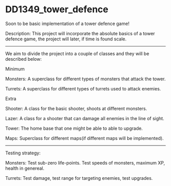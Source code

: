 # DD1349_tower_defence
Soon to be basic implementation of a tower defence game!

Description:
This project will incorporate the absolute basics of a tower defence game, the project will later, if time is found scale.

-------------------------------------------------------------------------------------------------------------------------------

We aim to divide the project into a couple of classes and they will be described below:


Minimum

Monsters: A superclass for different types of monsters that attack the tower.

Turrets: A superclass for different types of turrets used to attack enemies.


Extra

Shooter: A class for the basic shooter, shoots at different monsters.

Lazer: A class for a shooter that can damage all enemies in the line of sight.

Tower: The home base that one might be able to able to upgrade.

Maps: Superclass for different maps(if different maps will be implemented).

-------------------------------------------------------------------------------------------------------------------------------

Testing strategy:

Monsters: Test sub-zero life-points. Test speeds of monsters, maximum XP, health in genereal.

Turrets: Test damage, test range for targeting enemies, test upgrades.
